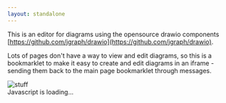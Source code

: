 ```yaml
---
layout: standalone
---
```


This is an editor for diagrams using the opensource drawio components [https://github.com/jgraph/drawio](https://github.com/jgraph/drawio).

Lots of pages don't have a way to view and edit diagrams, so this is a bookmarklet to make it easy to create and edit diagrams in an iframe - sending them back to the main page bookmarklet through messages.

<script src="https://unpkg.com/react@16.14.0/umd/react.development.js" integrity="sha384-ZHBAhj6mPF2wke1Ie6UN+ozxCHBXIuRrcszqkblgAqCrZtYGI3zZYn4SsU+ozss4" crossorigin="anonymous"></script>
<script src="https://unpkg.com/react-dom@16.13.1/umd/react-dom.development.js" integrity="sha384-kaOkZyb5Zt3xjd+db4haVYVQCb1G7SF1nBLglYfcovj2yYb58gL0ntVd/oCqN1CE" crossorigin="anonymous"></script>
<script src="https://unpkg.com/@excalidraw/excalidraw@0.11.0/dist/excalidraw.development.js" integrity="sha384-9CTmZ+infdr+2O1egmliAis/c+tHxjGQBN/Iw91EeNzlEz4d/IEmzTl9lTzmQimu" crossorigin="anonymous"></script>
<script src="https://unpkg.com/@babel/standalone/babel.min.js" integrity="sha384-UUy+D59sJs8EtAj6pQ9si7fDNBVqF5jt5bIhOOEyxJZ18OuWyEQzTi4Smtf03OK2" crossorigin="anonymous"></script>
<script src="https://unpkg.com/pngjs@7.0.0/browser.js" integrity="sha384-SE4yuklZ9OS9q7BL/rvRI0QuhPIWGQVY2j4lue8oxdfuVOxWgTvyS+6HPXRweutX" crossorigin="anonymous"></script>
<style>
    .excalidraw-wrapper {
        height: 800px;
        width: 100%;
        position: relative;
        border: 1px solid black;
    }
</style>

<img id="test" alt="stuff" />
<div id="root">Javascript is loading...</div>

<script id="bookmarklet" type="application/javascript+bookmarklet">
    (function () {
        var frame = window.open(`https://snydergd.gitHub.io/diagram-bookmarklet`, "_blank");
        window.stuff = frame;

        frame.addEventListener("load", function () {
            frame.postMessage(document.getElementById("test").src);
        });
        window.addEventListener("message", function (event) {
            console.log(event);
            if (event.data.type !== "diagram") return;
            document.getElementById("test").src = event.data.data;
        });
    })()
</script>

<script type="text/babel">
    const { useState, useEffect, useRef, useCallback } = React;

    function parseChunks(uint8) {
  const chunks = [];
  let offset = 8; // Skip PNG signature
  while (offset < uint8.length) {
    const length = new DataView(uint8.buffer).getUint32(offset);
    const type = String.fromCharCode(...uint8.slice(offset + 4, offset + 8));
    const data = uint8.slice(offset + 8, offset + 8 + length);
    const crc = uint8.slice(offset + 8 + length, offset + 12 + length);
    chunks.push({ type, data, length, crc });
    offset += 12 + length;
  }
  return chunks;
}

function createChunk(type, data) {
  const encoder = new TextEncoder();
  const typeBytes = encoder.encode(type);
  const lengthBytes = new Uint8Array(4);
  new DataView(lengthBytes.buffer).setUint32(0, data.length);

  const crcInput = new Uint8Array(typeBytes.length + data.length);
  crcInput.set(typeBytes);
  crcInput.set(data, typeBytes.length);
  const crc = crc32(crcInput);
  const crcBytes = new Uint8Array(4);
  new DataView(crcBytes.buffer).setUint32(0, crc);

  return new Uint8Array([...lengthBytes, ...typeBytes, ...data, ...crcBytes]);
}

function createTextChunk(keyword, text) {
  const keywordBytes = new TextEncoder("latin1").encode(keyword);
  const nullByte = new Uint8Array([0]);
  const textBytes = new TextEncoder("latin1").encode(text);
  const data = new Uint8Array(keywordBytes.length + 1 + textBytes.length);
  data.set(keywordBytes, 0);
  data.set(nullByte, keywordBytes.length);
  data.set(textBytes, keywordBytes.length + 1);
  return createChunk("tEXt", data);
}
function extractTextChunk(pngBytes, keyword) {
  const chunks = parseChunks(pngBytes);
  console.log("Length", chunks.length);
  for (const chunk of chunks) {
    if (chunk.type === "tEXt") {
      const nullIndex = chunk.data.indexOf(0);
      if (nullIndex === -1) continue;
      const chunkKey = new TextDecoder("latin1").decode(chunk.data.slice(0, nullIndex));
      const chunkValue = new TextDecoder("latin1").decode(chunk.data.slice(nullIndex + 1));
      console.log("key", chunkKey);
      if (chunkKey === keyword) {
        return chunkValue;
      }
    }
  }
  return null;
}

function crc32(buf) {
  let c = 0xffffffff;
  for (let i = 0; i < buf.length; i++) {
    c ^= buf[i];
    for (let k = 0; k < 8; k++) {
      c = (c >>> 1) ^ (0xedb88320 & -(c & 1));
    }
  }
  return (c ^ 0xffffffff) >>> 0;
}

function embedTextIntoPNG(pngBytes, keyword, text) {
  const signature = pngBytes.slice(0, 8);
  const chunks = parseChunks(pngBytes);

  const newChunks = [];
  for (const chunk of chunks) {
    if (chunk.type === "IEND") {
      // Insert before IEND
      newChunks.push(createTextChunk(keyword, text));
    }
    newChunks.push(createChunk(chunk.type, chunk.data));
  }

  const totalLength = 8 + newChunks.reduce((sum, c) => sum + c.length, 0);
  const result = new Uint8Array(totalLength);
  result.set(signature, 0);
  let offset = 8;
  for (const chunk of newChunks) {
    result.set(chunk, offset);
    offset += chunk.length;
  }

  return result;
}


        function addTextToPng(key, text, pngBlob) {
            return new Promise(resolve => {
                const reader = new FileReader();
                reader.onload = () => {
                    const pngBytes = new Uint8Array(reader.result);
                    const modified = embedTextIntoPNG(pngBytes, key, text);
                    const blob = new Blob([modified], { type: "image/png" });
                    resolve(blob);
                };
                reader.readAsArrayBuffer(pngBlob);
            });
        }
        function getTextFromPng(key, pngBlob) {
            return new Promise(resolve => {
                const reader = new FileReader();
                reader.onload = () => {
                    const pngBytes = new Uint8Array(reader.result);
                    const jsonText = extractTextChunk(pngBytes, key);
                    resolve(jsonText)
                };
                reader.readAsArrayBuffer(pngBlob);
            });
        }

    window.excalidrawLoadedBoolean = false;
    window.excalidrawLoaded = new Promise(resolve => {
        window.resolveExcalidraw = function () {
            if (!window.excalidrawLoadedBoolean) {
                resolve.apply(this, arguments);
                window.excalidrawLoadedBoolean = true;
            }
        }
    });

    function App({data}) {
        const excalidrawRef = useCallback(excalidraw => {
            console.log("Excalidraw", excalidraw);
            window.excalidraw = {current: excalidraw};
            if (excalidraw) {
                window.resolveExcalidraw(excalidraw);
            }
        }, []);
        const excalidrawWrapperRef = useRef(null);

        function blobToDataUrl(blob) {
            return new Promise(resolve => {
                var a = new FileReader();
                a.onload = function(e) {resolve(e.target.result);}
                a.readAsDataURL(blob);
            });
        }

        async function save() {
            const updatedPngBlob = await addTextToPng("excalidraw", JSON.stringify({
                elements: window.excalidraw.current.getSceneElements(),
                appState: window.excalidraw.current.getAppState(),
            }), await Excalidraw.exportToBlob({
                elements: window.excalidraw.current.getSceneElements(),
                appState: window.excalidraw.current.getAppState(),
            }));
            const data = await blobToDataUrl(updatedPngBlob);

            if (window.mainWindow) {
                window.mainWindow.postMessage({ type: "diagram", data});
            } else {
                console.log("no main window");
            }
        }

        let bookmarkletUrl = "javascript:window.isMainWindow = true;" + document.getElementById("bookmarklet").innerText.trim();
        if (window.location.hostname === "localhost") {
            bookmarkletUrl = bookmarkletUrl.replace("https://snydergd.gitHub.io", "");
        }

        return <>
            <button className="btn btn-primary" onClick={save}>Save</button>
            <a href={bookmarkletUrl} className="btn btn-primary">Open in new tab</a>
            <div ref={excalidrawWrapperRef} className="excalidraw-wrapper">
                <Excalidraw.default ref={excalidrawRef} width={200} height={200} />
            </div>
        </>
    }
    function dataUrlToBlob(dataurl) {
        var arr = dataurl.split(','), mime = arr[0].match(/:(.*?);/)[1],
            bstr = atob(arr[1]), n = bstr.length, u8arr = new Uint8Array(n);
        while(n--){
            u8arr[n] = bstr.charCodeAt(n);
        }
        return new Blob([u8arr], {type:mime});
    }
    window.addEventListener("message", async event => {
        if (!window.isMainWindow) {
            window.mainWindow = event.source;
            console.log("received", event);
            window.excalidrawLoaded.then(async () => {
                console.log(event.data);
                const data = JSON.parse(await getTextFromPng("excalidraw", dataUrlToBlob(event.data)));
                console.log(data);
                data.appState.collaborators = [];
                window.excalidraw.current.updateScene(data);
            });
        }
    });

    function render(data) {
        ReactDOM.render(<App data={data} />, document.getElementById("root"));
    }
    render();
</script>
